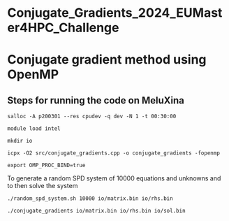 # Conjugate_Gradients_2024_EUMaster4HPC_Challenge

# Conjugate gradient method using OpenMP

## Steps for running the code on MeluXina

```
salloc -A p200301 --res cpudev -q dev -N 1 -t 00:30:00
```

```
module load intel
```

```
mkdir io
```

```
icpx -O2 src/conjugate_gradients.cpp -o conjugate_gradients -fopenmp
```

```
export OMP_PROC_BIND=true
```

To generate a random SPD system of 10000 equations and unknowns and to then solve the system

```
./random_spd_system.sh 10000 io/matrix.bin io/rhs.bin
```

```
./conjugate_gradients io/matrix.bin io/rhs.bin io/sol.bin
```
